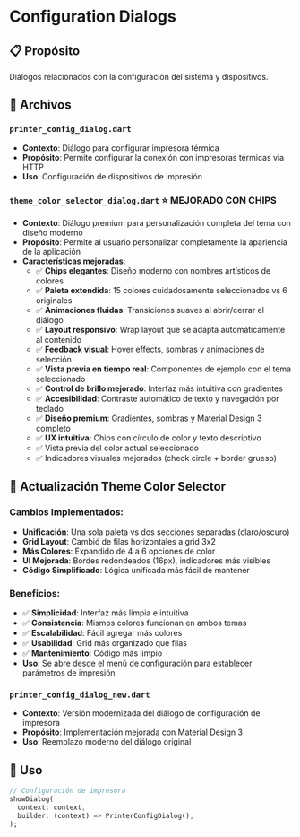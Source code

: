 # Configuration Dialogs

## 📋 Propósito
Diálogos relacionados con la configuración del sistema y dispositivos.

## 📁 Archivos

### `printer_config_dialog.dart`
- **Contexto**: Diálogo para configurar impresora térmica
- **Propósito**: Permite configurar la conexión con impresoras térmicas via HTTP
- **Uso**: Configuración de dispositivos de impresión

### `theme_color_selector_dialog.dart` ⭐ **MEJORADO CON CHIPS**
- **Contexto**: Diálogo premium para personalización completa del tema con diseño moderno
- **Propósito**: Permite al usuario personalizar completamente la apariencia de la aplicación
- **Características mejoradas**: 
  - ✅ **Chips elegantes**: Diseño moderno con nombres artísticos de colores
  - ✅ **Paleta extendida**: 15 colores cuidadosamente seleccionados vs 6 originales
  - ✅ **Animaciones fluidas**: Transiciones suaves al abrir/cerrar el diálogo
  - ✅ **Layout responsivo**: Wrap layout que se adapta automáticamente al contenido
  - ✅ **Feedback visual**: Hover effects, sombras y animaciones de selección
  - ✅ **Vista previa en tiempo real**: Componentes de ejemplo con el tema seleccionado
  - ✅ **Control de brillo mejorado**: Interfaz más intuitiva con gradientes
  - ✅ **Accesibilidad**: Contraste automático de texto y navegación por teclado
  - ✅ **Diseño premium**: Gradientes, sombras y Material Design 3 completo
  - ✅ **UX intuitiva**: Chips con círculo de color y texto descriptivo
  - ✅ Vista previa del color actual seleccionado
  - ✅ Indicadores visuales mejorados (check circle + border grueso)

## 🎨 **Actualización Theme Color Selector**

### **Cambios Implementados:**
- **Unificación**: Una sola paleta vs dos secciones separadas (claro/oscuro)
- **Grid Layout**: Cambió de filas horizontales a grid 3x2
- **Más Colores**: Expandido de 4 a 6 opciones de color
- **UI Mejorada**: Bordes redondeados (16px), indicadores más visibles
- **Código Simplificado**: Lógica unificada más fácil de mantener

### **Beneficios:**
- ✅ **Simplicidad**: Interfaz más limpia e intuitiva
- ✅ **Consistencia**: Mismos colores funcionan en ambos temas  
- ✅ **Escalabilidad**: Fácil agregar más colores
- ✅ **Usabilidad**: Grid más organizado que filas
- ✅ **Mantenimiento**: Código más limpio
- **Uso**: Se abre desde el menú de configuración para establecer parámetros de impresión

### `printer_config_dialog_new.dart`
- **Contexto**: Versión modernizada del diálogo de configuración de impresora
- **Propósito**: Implementación mejorada con Material Design 3
- **Uso**: Reemplazo moderno del diálogo original

## 🔧 Uso
```dart
// Configuración de impresora
showDialog(
  context: context,
  builder: (context) => PrinterConfigDialog(),
);
```
